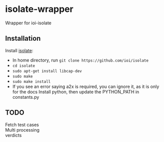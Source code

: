 # isolate-wrapper
Wrapper for ioi-isolate

## Installation
Install [isolate](https://github.com/ioi/isolate):
- In home directory, run `git clone https://github.com/ioi/isolate`
- `cd isolate`
- `sudo apt-get install libcap-dev`
- `sudo make`
- `sudo make install`
- If you see an error saying a2x is required, you can ignore it, as it is only for the docs
Install python, then update the PYTHON_PATH in constants.py

## TODO
Fetch test cases <br>
Multi processing <br>
verdicts



